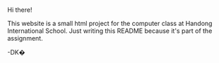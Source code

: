 ### 
Hi there!

This website is a small html project for the computer class at Handong International School. Just writing this README because it's part of the assignment.

-DK�

<!--

-->
